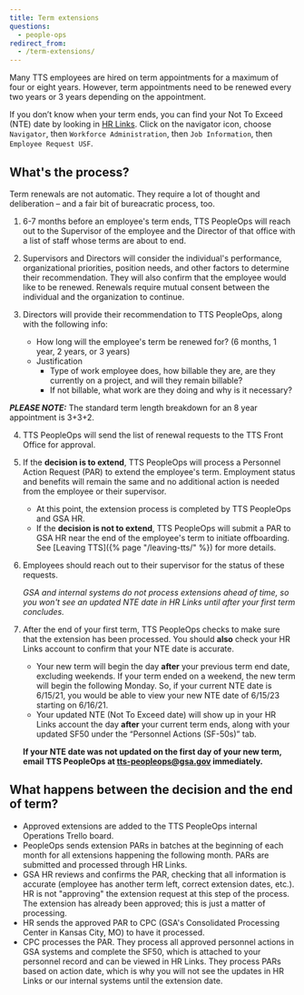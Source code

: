 ```yaml
---
title: Term extensions
questions:
  - people-ops
redirect_from:
  - /term-extensions/
---
```


Many TTS employees are hired on term appointments for a maximum of four or eight
years. However, term appointments need to be renewed every two years or 3 years
depending on the appointment.

If you don’t know when your term ends, you can find your Not To Exceed (NTE)
date by looking in [HR Links](https://corporateapps.gsa.gov/hr-links/). Click on
the navigator icon, choose `Navigator`, then `Workforce Administration`, then
`Job Information`, then `Employee Request USF`.

## What's the process?

Term renewals are not automatic. They require a lot of thought and deliberation
&ndash; and a fair bit of bureacratic process, too.

1. 6-7 months before an employee's term ends, TTS PeopleOps will reach out to
   the Supervisor of the employee and the Director of that office with a list of
   staff whose terms are about to end.

2. Supervisors and Directors will consider the individual's performance,
   organizational priorities, position needs, and other factors to determine
   their recommendation. They will also confirm that the employee would like to
   be renewed. Renewals require mutual consent between the individual and the
   organization to continue.

3. Directors will provide their recommendation to TTS PeopleOps, along with the
   following info:

   - How long will the employee's term be renewed for? (6 months, 1 year, 2
     years, or 3 years)
   - Justification
     - Type of work employee does, how billable they are, are they currently on
       a project, and will they remain billable?
     - If not billable, what work are they doing and why is it necessary?

**_PLEASE NOTE:_** The standard term length breakdown for an 8 year appointment
is 3+3+2.

4. TTS PeopleOps will send the list of renewal requests to the TTS Front Office
   for approval.

5. If the **decision is to extend**, TTS PeopleOps will process a Personnel
   Action Request (PAR) to extend the employee's term. Employment status and
   benefits will remain the same and no additional action is needed from the
   employee or their supervisor.

   - At this point, the extension process is completed by TTS PeopleOps and GSA
     HR.
   - If the **decision is not to extend**, TTS PeopleOps will submit a PAR to
     GSA HR near the end of the employee's term to initiate offboarding. See
     [Leaving TTS]({% page "/leaving-tts/" %}) for more details.

6. Employees should reach out to their supervisor for the status of these
   requests.

   _GSA and internal systems do not process extensions ahead of time, so you
   won't see an updated NTE date in HR Links until after your first term
   concludes._

7. After the end of your first term, TTS PeopleOps checks to make sure that the
   extension has been processed. You should **also** check your HR Links account
   to confirm that your NTE date is accurate.

   - Your new term will begin the day **after** your previous term end date,
     excluding weekends. If your term ended on a weekend, the new term will
     begin the following Monday. So, if your current NTE date is 6/15/21, you
     would be able to view your new NTE date of 6/15/23 starting on 6/16/21.
   - Your updated NTE (Not To Exceed date) will show up in your HR Links account
     the day **after** your current term ends, along with your updated SF50
     under the “Personnel Actions (SF-50s)” tab.

   **If your NTE date was not updated on the first day of your new term, email
   TTS PeopleOps at [tts-peopleops@gsa.gov](mailto:tts-peopleops@gsa.gov)
   immediately.**

## What happens between the decision and the end of term?

- Approved extensions are added to the TTS PeopleOps internal Operations Trello
  board.
- PeopleOps sends extension PARs in batches at the beginning of each month for
  all extensions happening the following month. PARs are submitted and processed
  through HR Links.
- GSA HR reviews and confirms the PAR, checking that all information is accurate
  (employee has another term left, correct extension dates, etc.). HR is not
  "approving" the extension request at this step of the process. The extension
  has already been approved; this is just a matter of processing.
- HR sends the approved PAR to CPC (GSA's Consolidated Processing Center in
  Kansas City, MO) to have it processed.
- CPC processes the PAR. They process all approved personnel actions in GSA
  systems and complete the SF50, which is attached to your personnel record and
  can be viewed in HR Links. They process PARs based on action date, which is
  why you will not see the updates in HR Links or our internal systems until the
  extension date.
